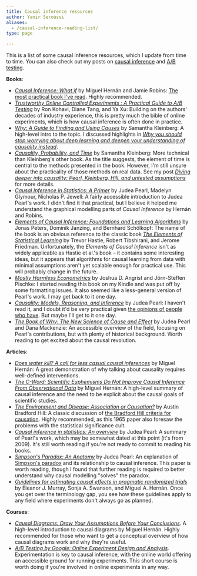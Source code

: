 ```yaml
---
title: Causal inference resources
author: Yanir Seroussi
aliases:
  - /causal-inference-reading-list/
type: page

---
```

This is a list of some causal inference resources, which I update from time to time. You can also check out my posts on [causal inference](/tags/causal-inference/) and [A/B testing](/tags/a/b-testing/).

**Books**:

  * [_Causal Inference: What if_](https://www.hsph.harvard.edu/miguel-hernan/causal-inference-book/) by Miguel Hernán and Jamie Robins: [The most practical book I've read](https://yanirseroussi.com/2018/12/24/the-most-practical-causal-inference-book-ive-read-is-still-a-draft/). Highly recommended.
  * [_Trustworthy Online Controlled Experiments : A Practical Guide to A/B Testing_](https://experimentguide.com/) by Ron Kohavi, Diane Tang, and Ya Xu: Building on the authors' decades of industry experience, this is pretty much the bible of online experiments, which is how causal inference is often done in practice.
  * [_Why: A Guide to Finding and Using Causes_][3] by Samantha Kleinberg: A high-level intro to the topic. I discussed highlights in [_Why you should stop worrying about deep learning and deepen your understanding of causality instead_][4].
  * [_Causality, Probability, and Time_][5] by Samantha Kleinberg: More technical than Kleinberg's other book. As the title suggests, the element of time is central to the methods presented in the book. However, I'm still unsure about the practicality of those methods on real data. See my post [_Diving deeper into causality: Pearl, Kleinberg, Hill, and untested assumptions_][6] for more details.
  * [_Causal Inference in Statistics: A Primer_][7] by Judea Pearl, Madelyn Glymour, Nicholas P. Jewell: A fairly accessible introduction to Judea Pearl's work. I didn't find it that practical, but I believe it helped me understand the graphical modelling parts of _Causal Inference_ by Hernán and Robins.
  * [_Elements of Causal Inference: Foundations and Learning Algorithms_][8] by Jonas Peters, Dominik Janzing, and Bernhard Schölkopf: The name of the book is an obvious reference to the classic book [_The Elements of Statistical Learning_][9] by Trevor Hastie, Robert Tibshirani, and Jerome Friedman. Unfortunately, the _Elements of Causal Inference_ isn't as widely applicable as Hastie et al.'s book &ndash; it contains some interesting ideas, but it appears that algorithms for causal learning from data with minimal assumptions aren't yet scalable enough for practical use. This will probably change in the future.
  * [_Mostly Harmless Econometrics_][10] by Joshua D. Angrist and Jörn-Steffen Pischke: I started reading this book on my Kindle and was put off by some formatting issues. It also seemed like a less-general version of Pearl's work. I may get back to it one day.
  * [_Causality: Models, Reasoning, and Inference_][11] by Judea Pearl: I haven't read it, and I doubt it'd be very practical given [the opinions of people who have][12]. But maybe I'll get to it one day.
  * [_The Book of Why: The New Science of Cause and Effect_][13] by Judea Pearl and Dana Mackenzie: An accessible overview of the field, focusing on Pearl's contributions, but with plenty of historical background. Worth reading to get excited about the causal revolution.

**Articles**:

  * [_Does water kill? A call for less casual causal inferences_][14] by Miguel Hernán: A great demonstration of why talking about causality requires well-defined interventions.
  * [_The C-Word: Scientific Euphemisms Do Not Improve Causal Inference From Observational Data_][15] by Miguel Hernán: A high-level summary of causal inference and the need to be explicit about the causal goals of scientific studies.
  * [_The Environment and Disease: Association or Causation?_][16] by Austin Bradford Hill: A classic discussion of [the Bradford Hill criteria for causation][17]. Highly recommended, as this 1965 paper also foresaw the problems with the statistical significance cult.
  * [_Causal inference in statistics: An overview_][18] by Judea Pearl: A summary of Pearl's work, which may be somewhat dated at this point (it's from 2009). It's still worth reading if you're not ready to commit to reading his books.
  * [_Simpson's Paradox: An Anatomy_][19] by Judea Pearl: An explanation of [Simpson's paradox][20] and its relationship to causal inference. This paper is worth reading, though I found that further reading is required to better understand why causal modelling "solves" the paradox.
  * [_Guidelines for estimating causal effects in pragmatic randomized trials_](https://arxiv.org/abs/1911.06030) by Eleanor J. Murray, Sonja A. Swanson, and Miguel A. Hernán. Once you get over the terminology gap, you see how these guidelines apply to any field where experiments don't always go as planned.

**Courses**:

  * [_Causal Diagrams: Draw Your Assumptions Before Your Conclusions_](https://www.edx.org/course/causal-diagrams-draw-your-assumptions-before-your). A high-level introduction to causal diagrams by Miguel Hernán. Highly recommended for those who want to get a conceptual overview of how causal diagrams work and why they're useful.
  * [_A/B Testing by Google: Online Experiment Design and Analysis_](https://www.udacity.com/course/ab-testing--ud257). Experimentation is key to causal inference, with the online world offering an accessible ground for running experiments. This short course is worth doing if you're involved in online experiments in any way.

 [3]: http://www.skleinberg.org/why/
 [4]: https://yanirseroussi.com/2016/02/14/why-you-should-stop-worrying-about-deep-learning-and-deepen-your-understanding-of-causality-instead/
 [5]: http://www.skleinberg.org/causality_book/index.html
 [6]: https://yanirseroussi.com/2016/05/15/diving-deeper-into-causality-pearl-kleinberg-hill-and-untested-assumptions/
 [7]: http://bayes.cs.ucla.edu/PRIMER/
 [8]: https://mitpress.mit.edu/books/elements-causal-inference
 [9]: https://web.stanford.edu/~hastie/ElemStatLearn/
 [10]: http://www.mostlyharmlesseconometrics.com/
 [11]: http://bayes.cs.ucla.edu/BOOK-2K/index.html
 [12]: https://www.reddit.com/r/statistics/comments/8lu1sr/causal_inference_book_recommendations/
 [13]: http://bayes.cs.ucla.edu/WHY/
 [14]: https://www.ncbi.nlm.nih.gov/pmc/articles/PMC5207342/
 [15]: https://ajph.aphapublications.org/doi/10.2105/AJPH.2018.304337
 [16]: https://www.edwardtufte.com/tufte/hill
 [17]: https://en.wikipedia.org/wiki/Bradford_Hill_criteria
 [18]: http://ftp.cs.ucla.edu/pub/stat_ser/r350.pdf
 [19]: http://bayes.cs.ucla.edu/R264.pdf
 [20]: https://en.wikipedia.org/wiki/Simpson%27s_paradox
